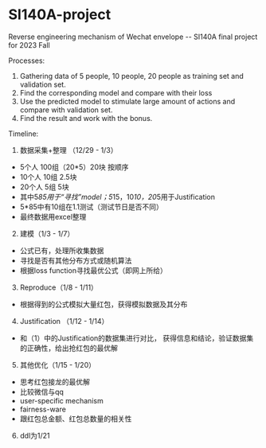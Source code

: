 # SI140A-project
Reverse engineering mechanism of Wechat envelope -- SI140A final project for 2023 Fall

Processes:
1. Gathering data of 5 people, 10 people, 20 people as training set and validation set.
2. Find the corresponding model and compare with their loss
3. Use the predicted model to stimulate large amount of actions and compare with validation set.
4. Find the result and work with the bonus.

Timeline:
1. 数据采集+整理 （12/29 - 1/3）
- 5个人 100组（20*5）20块 按顺序
- 10个人 10组 2.5块
- 20个人 5组 5块
- 其中5*85用于“寻找”model；5*15，10*10，20*5用于Justification
- 5*85中有10组在1.1测试（测试节日是否不同）
- 最终数据用excel整理

2. 建模（1/3 - 1/7）
- 公式已有，处理所收集数据
- 寻找是否有其他分布方式或随机算法
- 根据loss function寻找最优公式（即网上所给）

3. Reproduce（1/8 - 1/11）
- 根据得到的公式模拟大量红包，获得模拟数据及其分布

4. Justification （1/12 - 1/14）
- 和（1）中的Justification的数据集进行对比， 获得信息和结论，验证数据集的正确性，给出抢红包的最优解

5. 其他优化（1/15 - 1/20）
- 思考红包接龙的最优解
- 比较微信与qq
- user-specific mechanism
- fairness-ware
- 跟红包总金额、红包总数量的相关性

6. ddl为1/21
